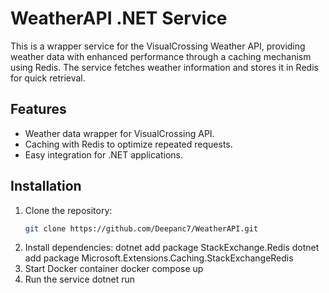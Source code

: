 # WeatherAPI .NET Service

This is a wrapper service for the VisualCrossing Weather API, providing weather data with enhanced performance through a caching mechanism using Redis. The service fetches weather information and stores it in Redis for quick retrieval.

## Features
- Weather data wrapper for VisualCrossing API.
- Caching with Redis to optimize repeated requests.
- Easy integration for .NET applications.

## Installation
1. Clone the repository:
   ```bash
   git clone https://github.com/Deepanc7/WeatherAPI.git
2. Install dependencies:
   dotnet add package StackExchange.Redis
   dotnet add package Microsoft.Extensions.Caching.StackExchangeRedis
3. Start Docker container
   docker compose up
4. Run the service
   dotnet run
